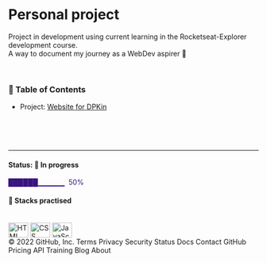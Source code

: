 # Personal project



Project in development using current learning in the Rocketseat-Explorer development course.  
A way to document my journey as a WebDev aspirer 🚀

<br/>

### 📌 Table of Contents

- Project: [Website for DPKin](https://henriquedafonte.github.io/personal-projects-henrique/projectweb/)

<br/>
<br/>
<br/>

---

#### Status: 🚧 In progress

<p style="color:#381480"> ██████▁▁▁▁▁ &nbsp;50% </p>

#### 🧰 Stacks practised

<div style="display: inline_block"><br>
  <img align="center" alt="HTML" height="30" width="40" src="https://cdn.worldvectorlogo.com/logos/html-1.svg">
  <img align="center" alt="CSS" height="30" width="40" src="https://cdn.worldvectorlogo.com/logos/css-3.svg">
  <img align="center" alt="JavaScript" height="30" width="40" src="https://cdn.worldvectorlogo.com/logos/logo-javascript.svg">
<!--   <img align="center" alt="React" height="30" width="40" src="https://cdn.worldvectorlogo.com/logos/react-2.svg">
  <img align="center" alt="Node.js" height="30" width="40" src="https://cdn.worldvectorlogo.com/logos/nodejs-icon.svg"> -->
  </div>
© 2022 GitHub, Inc.
Terms
Privacy
Security
Status
Docs
Contact GitHub
Pricing
API
Training
Blog
About
